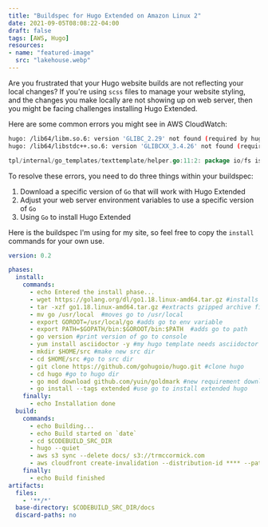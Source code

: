 ```yaml
---
title: "Buildspec for Hugo Extended on Amazon Linux 2"
date: 2021-09-05T08:08:22-04:00
draft: false
tags: [AWS, Hugo]
resources:
- name: "featured-image"
  src: "lakehouse.webp"
---
```


Are you frustrated that your Hugo website builds are not reflecting your local changes? If you're using `scss` files to manage your website styling, and the changes you make locally are not showing up on web server, then you might be facing challenges installing Hugo Extended.

Here are some common errors you might see in AWS CloudWatch:

```bash 
hugo: /lib64/libm.so.6: version 'GLIBC_2.29' not found (required by hugo)
hugo: /lib64/libstdc++.so.6: version 'GLIBCXX_3.4.26' not found (required by hugo)
```
```go
tpl/internal/go_templates/texttemplate/helper.go:11:2: package io/fs is not in GOROOT (/root/.goenv/versions/1.14.12/src/io/fs)
```

To resolve these errors, you need to do three things within your buildspec:
1. Download a specific version of `Go` that will work with Hugo Extended
2. Adjust your web server environment variables to use a specific version of `Go`
3. Using `Go` to install Hugo Extended

Here is the buildspec I'm using for my site, so feel free to copy the `install` commands for your own use.
```yaml
version: 0.2

phases:
  install:
    commands:
      - echo Entered the install phase...
      - wget https://golang.org/dl/go1.18.linux-amd64.tar.gz #installs Go 1.16.7
      - tar -xzf go1.18.linux-amd64.tar.gz #extracts gzipped archive file
      - mv go /usr/local  #moves go to /usr/local
      - export GOROOT=/usr/local/go #adds go to env variable
      - export PATH=$GOPATH/bin:$GOROOT/bin:$PATH  #adds go to path
      - go version #print version of go to console
      - yum install asciidoctor -y #my hugo template needs asciidoctor
      - mkdir $HOME/src #make new src dir
      - cd $HOME/src #go to src dir
      - git clone https://github.com/gohugoio/hugo.git #clone hugo
      - cd hugo #go to hugo dir
      - go mod download github.com/yuin/goldmark #new requirement download
      - go install --tags extended #use go to install extended hugo
    finally:
      - echo Installation done
  build:
    commands:
      - echo Building...
      - echo Build started on `date`
      - cd $CODEBUILD_SRC_DIR
      - hugo --quiet
      - aws s3 sync --delete docs/ s3://trmccormick.com
      - aws cloudfront create-invalidation --distribution-id **** --paths '/*'
    finally:
      - echo Build finished
artifacts:
  files:
    - '**/*'
  base-directory: $CODEBUILD_SRC_DIR/docs
  discard-paths: no
  ```